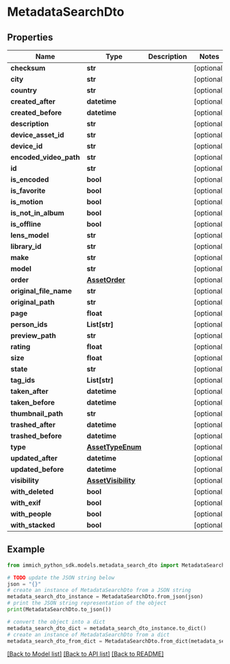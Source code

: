 # MetadataSearchDto


## Properties

Name | Type | Description | Notes
------------ | ------------- | ------------- | -------------
**checksum** | **str** |  | [optional] 
**city** | **str** |  | [optional] 
**country** | **str** |  | [optional] 
**created_after** | **datetime** |  | [optional] 
**created_before** | **datetime** |  | [optional] 
**description** | **str** |  | [optional] 
**device_asset_id** | **str** |  | [optional] 
**device_id** | **str** |  | [optional] 
**encoded_video_path** | **str** |  | [optional] 
**id** | **str** |  | [optional] 
**is_encoded** | **bool** |  | [optional] 
**is_favorite** | **bool** |  | [optional] 
**is_motion** | **bool** |  | [optional] 
**is_not_in_album** | **bool** |  | [optional] 
**is_offline** | **bool** |  | [optional] 
**lens_model** | **str** |  | [optional] 
**library_id** | **str** |  | [optional] 
**make** | **str** |  | [optional] 
**model** | **str** |  | [optional] 
**order** | [**AssetOrder**](AssetOrder.md) |  | [optional] 
**original_file_name** | **str** |  | [optional] 
**original_path** | **str** |  | [optional] 
**page** | **float** |  | [optional] 
**person_ids** | **List[str]** |  | [optional] 
**preview_path** | **str** |  | [optional] 
**rating** | **float** |  | [optional] 
**size** | **float** |  | [optional] 
**state** | **str** |  | [optional] 
**tag_ids** | **List[str]** |  | [optional] 
**taken_after** | **datetime** |  | [optional] 
**taken_before** | **datetime** |  | [optional] 
**thumbnail_path** | **str** |  | [optional] 
**trashed_after** | **datetime** |  | [optional] 
**trashed_before** | **datetime** |  | [optional] 
**type** | [**AssetTypeEnum**](AssetTypeEnum.md) |  | [optional] 
**updated_after** | **datetime** |  | [optional] 
**updated_before** | **datetime** |  | [optional] 
**visibility** | [**AssetVisibility**](AssetVisibility.md) |  | [optional] 
**with_deleted** | **bool** |  | [optional] 
**with_exif** | **bool** |  | [optional] 
**with_people** | **bool** |  | [optional] 
**with_stacked** | **bool** |  | [optional] 

## Example

```python
from immich_python_sdk.models.metadata_search_dto import MetadataSearchDto

# TODO update the JSON string below
json = "{}"
# create an instance of MetadataSearchDto from a JSON string
metadata_search_dto_instance = MetadataSearchDto.from_json(json)
# print the JSON string representation of the object
print(MetadataSearchDto.to_json())

# convert the object into a dict
metadata_search_dto_dict = metadata_search_dto_instance.to_dict()
# create an instance of MetadataSearchDto from a dict
metadata_search_dto_from_dict = MetadataSearchDto.from_dict(metadata_search_dto_dict)
```
[[Back to Model list]](../README.md#documentation-for-models) [[Back to API list]](../README.md#documentation-for-api-endpoints) [[Back to README]](../README.md)



